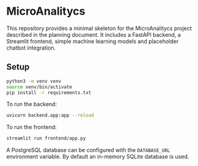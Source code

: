 # MicroAnalitycs

This repository provides a minimal skeleton for the MicroAnalitycs project described in the planning document. It includes a FastAPI backend, a Streamlit frontend, simple machine learning models and placeholder chatbot integration.

## Setup

```bash
python3 -m venv venv
source venv/bin/activate
pip install -r requirements.txt
```

To run the backend:

```bash
uvicorn backend.app:app --reload
```

To run the frontend:

```bash
streamlit run frontend/app.py
```

A PostgreSQL database can be configured with the `DATABASE_URL` environment variable. By default an in-memory SQLite database is used.
